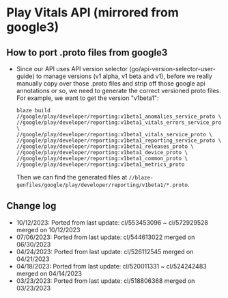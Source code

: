 # Play Vitals API (mirrored from google3)

## How to port .proto files from google3
* Since our API uses API version selector (go/api-version-selector-user-guide) to manage versions (v1 alpha, v1 beta and v1), before we
  really manually copy over those .proto files and strip off those google api annotations or so, we need to generate the correct versioned
  proto files. For example, we want to get the version "v1beta1":
  ```shell
  blaze build //google/play/developer/reporting:v1beta1_anomalies_service_proto \
  //google/play/developer/reporting:v1beta1_vitals_errors_service_proto \
  //google/play/developer/reporting:v1beta1_vitals_service_proto \
  //google/play/developer/reporting:v1beta1_reporting_service_proto \
  //google/play/developer/reporting:v1beta1_releases_proto \
  //google/play/developer/reporting:v1beta1_device_proto \
  //google/play/developer/reporting:v1beta1_common_proto \
  //google/play/developer/reporting:v1beta1_metrics_proto
  ```

  Then we can find the generated files at `//blaze-genfiles/google/play/developer/reporting/v1beta1/*.proto`.

## Change log
* 10/12/2023: Ported from last update: cl/553453096 ~ cl/572929528 merged on 10/12/2023
* 07/06/2023: Ported from last update: cl/544613022 merged on 06/30/2023
* 04/24/2023: Ported from last update: cl/526112545 merged on 04/21/2023
* 04/18/2023: Ported from last update: cl/520011331 ~ cl/524242483 merged on 04/14/2023
* 03/23/2023: Ported from last update: cl/518806368 merged on 03/23/2023